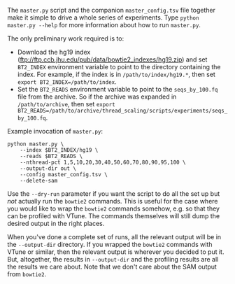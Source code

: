 The `master.py` script and the companion `master_config.tsv` file together make it simple to drive a whole series of experiments.
Type `python master.py --help` for more information about how to run `master.py`.

The only preliminary work required is to:

* Download the hg19 index (ftp://ftp.ccb.jhu.edu/pub/data/bowtie2_indexes/hg19.zip) and set `BT2_INDEX` environment variable to point to the directory containing the index.  For example, if the index is in `/path/to/index/hg19.*`, then set `export BT2_INDEX=/path/to/index`.
* Set the `BT2_READS` environment variable to point to the `seqs_by_100.fq` file from the archive.  So if the archive was expanded in `/path/to/archive`, then set `export BT2_READS=/path/to/archive/thread_scaling/scripts/experiments/seqs_by_100.fq`.

Example invocation of `master.py`:

```
python master.py \
    --index $BT2_INDEX/hg19 \
    --reads $BT2_READS \
    --nthread-pct 1,5,10,20,30,40,50,60,70,80,90,95,100 \
    --output-dir out \
    --config master_config.tsv \
    --delete-sam
```

Use the `--dry-run` parameter if you want the script to do all the set up but *not* actually run the `bowtie2` commands.
This is useful for the case where you would like to wrap the `bowtie2` commands somehow, e.g. so that they can be profiled with VTune.
The commands themselves will still dump the desired output in the right places.

When you've done a complete set of runs, all the relevant output will be in the `--output-dir` directory.
If you wrapped the `bowtie2` commands with VTune or similar, then the relevant output is wherever you decided to put it.
But, altogether, the results in `--output-dir` and the profiling results are all the results we care about.
Note that we don't care about the SAM output from `bowtie2`.
